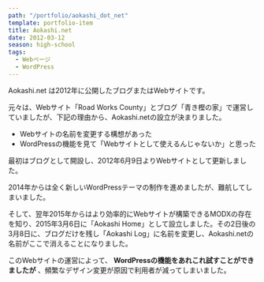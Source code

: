 ```yaml
---
path: "/portfolio/aokashi_dot_net"
template: portfolio-item
title: Aokashi.net
date: 2012-03-12
season: high-school
tags:
  - Webページ
  - WordPress
---
```


Aokashi.net は2012年に公開したブログまたはWebサイトです。

元々は、Webサイト「Road Works County」とブログ「青き樫の家」で運営していましたが、下記の理由から、Aokashi.netの設立が決まりました。

- Webサイトの名前を変更する構想があった
- WordPressの機能を見て「Webサイトとして使えるんじゃないか」と思った

最初はブログとして開設し、2012年6月9日よりWebサイトとして更新しました。

2014年からは全く新しいWordPressテーマの制作を進めましたが、難航してしまいました。

そして、翌年2015年からはより効率的にWebサイトが構築できるMODXの存在を知り、2015年3月6日に「Aokashi Home」として設立しました。その2日後の3月8日に、ブログだけを残し「Aokashi Log」に名前を変更し、Aokashi.netの名前がここで消えることになりました。

このWebサイトの運営によって、 **WordPressの機能をあれこれ試すことができましたが** 、頻繁なデザイン変更が原因で利用者が減ってしまいました。
